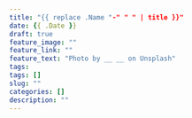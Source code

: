 ```yaml
---
title: "{{ replace .Name "-" " " | title }}"
date: {{ .Date }}
draft: true
feature_image: ""
feature_link: ""
feature_text: "Photo by __ __ on Unsplash"
tags:
tags: []
slug: ""
categories: []
description: ""
---
```


